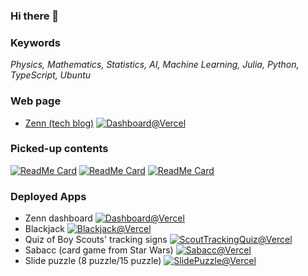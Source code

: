 ### Hi there 👋

<!---
[![Hiromu's GitHub stats](https://github-readme-stats.vercel.app/api?username=Hiromu-USHIHARA)](https://github.com/anuraghazra/github-readme-stats)
[![Top Langs](https://github-readme-stats.vercel.app/api/top-langs/?username=Hiromu-USHIHARA&hide=css,html,jupyter%20notebook)](https://github.com/anuraghazra/github-readme-stats)
--->

### Keywords
*Physics, Mathematics, Statistics, AI, Machine Learning, Julia, Python, TypeScript, Ubuntu*

### Web page

- [Zenn (tech blog)](https://zenn.dev/hiromu_ushihara) [![Dashboard@Vercel](https://vercelbadge.vercel.app/api/Hiromu-USHIHARA/zenn-dashboard)](https://zenn-dashboard.vercel.app/)


### Picked-up contents

[![ReadMe Card](https://github-readme-stats.vercel.app/api/pin/?username=Hiromu-Ushihara&repo=introMCWF&show_owner=false)](https://github.com/Hiromu-USHIHARA/introMCWF)
[![ReadMe Card](https://github-readme-stats.vercel.app/api/pin/?username=Hiromu-Ushihara&repo=web-monitor&show_owner=false)](https://github.com/Hiromu-USHIHARA/web-monitor)
[![ReadMe Card](https://github-readme-stats.vercel.app/api/pin/?username=Hiromu-Ushihara&repo=MarpToPdf&show_owner=false)](https://github.com/Hiromu-USHIHARA/MarpToPdf)




### Deployed Apps
- Zenn dashboard [![Dashboard@Vercel](https://vercelbadge.vercel.app/api/Hiromu-USHIHARA/zenn-dashboard)](https://zenn-dashboard.vercel.app/)
- Blackjack [![Blackjack@Vercel](https://vercelbadge.vercel.app/api/Hiromu-USHIHARA/ReactBlackJack)](https://react-black-jack.vercel.app/)
- Quiz of Boy Scouts' tracking signs [![ScoutTrackingQuiz@Vercel](https://vercelbadge.vercel.app/api/Hiromu-USHIHARA/ScoutTrackingQuiz)](https://scout-tracking-quiz.vercel.app/)
- Sabacc (card game from Star Wars) [![Sabacc@Vercel](https://vercelbadge.vercel.app/api/Hiromu-USHIHARA/sabacc-fan-project)](https://sabacc-fan-project.vercel.app/)
- Slide puzzle (8 puzzle/15 puzzle) [![SlidePuzzle@Vercel](https://vercelbadge.vercel.app/api/Hiromu-USHIHARA/slide-puzzle)](https://slide-puzzle-eight.vercel.app/)
